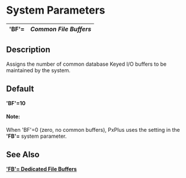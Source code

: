 # System Parameters  
  
**'BF'=** |  **_Common File Buffers_**  
---|---  
  
##  Description

Assigns the number of common database Keyed I/O buffers to be maintained by the system.

##  Default

**'BF'=10**

#### **Note:**  
When 'BF'=0 (zero, no common buffers), PxPlus uses the setting in the **'FB'=** system parameter.

## See Also

[**'FB'= Dedicated File Buffers**](fb.md)
